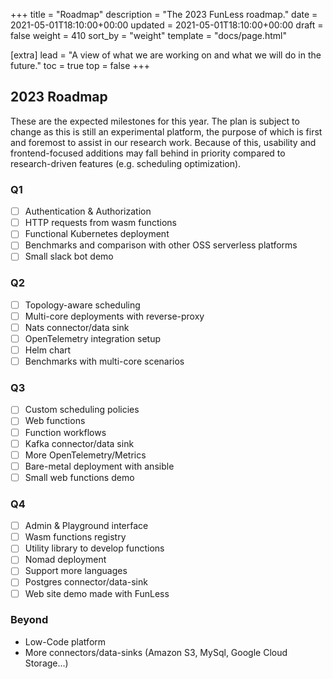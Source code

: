 +++
title = "Roadmap"
description = "The 2023 FunLess roadmap."
date = 2021-05-01T18:10:00+00:00
updated = 2021-05-01T18:10:00+00:00
draft = false
weight = 410
sort_by = "weight"
template = "docs/page.html"

[extra]
lead = "A view of what we are working on and what we will do in the future."
toc = true
top = false
+++

## 2023 Roadmap

These are the expected milestones for this year. 
The plan is subject to change as this is still an experimental platform, 
the purpose of which is first and foremost to assist in our research work. 
Because of this, usability and frontend-focused additions may fall behind in priority compared to research-driven features 
(e.g. scheduling optimization).

### Q1

- [ ] Authentication & Authorization
- [ ] HTTP requests from wasm functions
- [ ] Functional Kubernetes deployment
- [ ] Benchmarks and comparison with other OSS serverless platforms  
- [ ] Small slack bot demo

### Q2

- [ ] Topology-aware scheduling
- [ ] Multi-core deployments with reverse-proxy
- [ ] Nats connector/data sink
- [ ] OpenTelemetry integration setup
- [ ] Helm chart
- [ ] Benchmarks with multi-core scenarios

### Q3

- [ ] Custom scheduling policies
- [ ] Web functions
- [ ] Function workflows
- [ ] Kafka connector/data sink
- [ ] More OpenTelemetry/Metrics 
- [ ] Bare-metal deployment with ansible
- [ ] Small web functions demo

### Q4

- [ ] Admin & Playground interface
- [ ] Wasm functions registry
- [ ] Utility library to develop functions
- [ ] Nomad deployment
- [ ] Support more languages
- [ ] Postgres connector/data-sink
- [ ] Web site demo made with FunLess

### Beyond

- Low-Code platform
- More connectors/data-sinks (Amazon S3, MySql, Google Cloud Storage...)